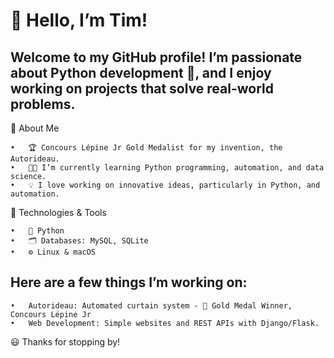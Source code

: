 # 👋 Hello, I’m Tim!

## Welcome to my GitHub profile! I’m passionate about Python development 🐍, and I enjoy working on projects that solve real-world problems.


🚀 About Me

	•	🏆 Concours Lépine Jr Gold Medalist for my invention, the Autorideau.
	•	👨‍💻 I’m currently learning Python programming, automation, and data science.
	•	💡 I love working on innovative ideas, particularly in Python, and automation.

🔧 Technologies & Tools

	•	🐍 Python
	•	🗂️ Databases: MySQL, SQLite
	•	⚙️ Linux & macOS


## Here are a few things I’m working on:

	•	Autorideau: Automated curtain system - 🥇 Gold Medal Winner, Concours Lépine Jr
	•	Web Development: Simple websites and REST APIs with Django/Flask.

😃 Thanks for stopping by!

